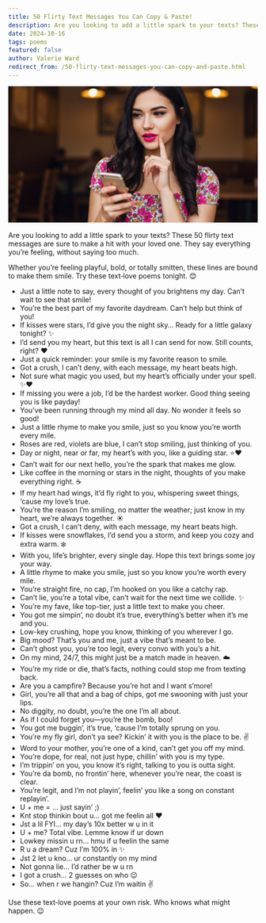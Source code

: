 ```yaml
---
title: 50 Flirty Text Messages You Can Copy & Paste!
description: Are you looking to add a little spark to your texts? These 50 flirty text messages are sure to make a hit with your loved one.
date: 2024-10-16
tags: poems
featured: false
author: Valerie Ward
redirect_from: /50-flirty-text-messages-you-can-copy-and-paste.html
---
```

![Flirty text message poems](../images/flirty-text-message-poems.jpeg)

Are you looking to add a little spark to your texts? These 50 flirty text messages are sure to make a hit with your loved one. They say everything you’re feeling, without saying too much.

Whether you’re feeling playful, bold, or totally smitten, these lines are bound to make them smile. Try these text‑love poems tonight. 😊

*   Just a little note to say, every thought of you brightens my day. Can’t wait to see that smile!
*   You’re the best part of my favorite daydream. Can’t help but think of you!
*   If kisses were stars, I’d give you the night sky… Ready for a little galaxy tonight? ✨
*   I’d send you my heart, but this text is all I can send for now. Still counts, right? ❤️
*   Just a quick reminder: your smile is my favorite reason to smile.
*   Got a crush, I can’t deny, with each message, my heart beats high.
*   Not sure what magic you used, but my heart’s officially under your spell. ✨❤️
*   If missing you were a job, I’d be the hardest worker. Good thing seeing you is like payday!
*   You’ve been running through my mind all day. No wonder it feels so good!
*   Just a little rhyme to make you smile, just so you know you’re worth every mile.
*   Roses are red, violets are blue, I can’t stop smiling, just thinking of you.
*   Day or night, near or far, my heart’s with you, like a guiding star. ⭐️❤️
*   Can’t wait for our next hello, you’re the spark that makes me glow.
*   Like coffee in the morning or stars in the night, thoughts of you make everything right. ☕️
*   If my heart had wings, it’d fly right to you, whispering sweet things, ‘cause my love’s true.
*   You’re the reason I’m smiling, no matter the weather; just know in my heart, we’re always together. ☀️
*   Got a crush, I can’t deny, with each message, my heart beats high.
*   If kisses were snowflakes, I’d send you a storm, and keep you cozy and extra warm. ❄️
*   With you, life’s brighter, every single day. Hope this text brings some joy your way.
*   A little rhyme to make you smile, just so you know you’re worth every mile.
*   You’re straight fire, no cap, I’m hooked on you like a catchy rap.
*   Can’t lie, you’re a total vibe, can’t wait for the next time we collide. ✨
*   You’re my fave, like top-tier, just a little text to make you cheer.
*   You got me simpin’, no doubt it’s true, everything’s better when it’s me and you.
*   Low-key crushing, hope you know, thinking of you wherever I go.
*   Big mood? That’s you and me, just a vibe that’s meant to be.
*   Can’t ghost you, you’re too legit, every convo with you’s a hit.
*   On my mind, 24/7, this might just be a match made in heaven. ☁️
*   You’re my ride or die, that’s facts, nothing could stop me from texting back.
*   Are you a campfire? Because you’re hot and I want s’more!
*   Girl, you’re all that and a bag of chips, got me swooning with just your lips.
*   No diggity, no doubt, you’re the one I’m all about.
*   As if I could forget you—you’re the bomb, boo!
*   You got me buggin’, it’s true, ‘cause I’m totally sprung on you.
*   You’re my fly girl, don’t ya see? Kickin’ it with you is the place to be. ✌️
*   Word to your mother, you’re one of a kind, can’t get you off my mind.
*   You’re dope, for real, not just hype, chillin’ with you is my type.
*   I’m trippin’ on you, you know it’s right, talking to you is outta sight.
*   You’re da bomb, no frontin’ here, whenever you’re near, the coast is clear.
*   You’re legit, and I’m not playin’, feelin’ you like a song on constant replayin’.
*   U + me = … just sayin’ ;)
*   Knt stop thinkin bout u… got me feelin all ❤️
*   Jst a lil FYI… my day’s 10x better w u in it
*   U + me? Total vibe. Lemme know if ur down
*   Lowkey missin u rn… hmu if u feelin the same
*   R u a dream? Cuz I’m 100% in ✨
*   Jst 2 let u kno… ur constantly on my mind
*   Not gonna lie… I’d rather be w u rn
*   I got a crush… 2 guesses on who 😉
*   So… when r we hangin? Cuz I’m waitin ✌️

Use these text‑love poems at your own risk. Who knows what might happen. 😉
